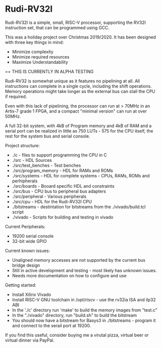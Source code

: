 Rudi-RV32I
==========

Rudi-RV32I is a simple, small, RISC-V processor, supporting the RV32I instruction set, that can be programmed using GCC.

This was a holiday project over Christmas 2019/2020. It has been designed with three key things in mind:

- Minimize complexity
- Minimize required resources
- Maximize Understandability

== THIS IS CURRENTLY IN ALPHA TESTING 

Rudi-RV32 is somewhat unique as it features no pipelining at all. All instructions can complete in a single cycle, including the shift operations. Memory operations might take longer as the external bus can stall the CPU if required. 

Even with this lack of pipelining, the processor can run at > 70MHz in an Artix-7 grade 1 FPGA, and a compact "minimal version" can run at over 50MHz.

A full 32-bit system, with 4kB of Program memory and 4kB of RAM and a serial port can be realized in little as 750 LUTs - 575 for the CPU itself, the rest for the system bus and serial console.


Project structure:

* ./c  - files to support programming the CPU in C
* ./src - HDL Sources
* ./src/test_benches - Test benches
* ./src/program_memory - HDL for RAMs and ROMs
* ./src/systems - HDL for complete systems  - CPUs, RAMs, ROMs and perhipherals
* ./src/boards - Booard specific HDL and constraints
* ./src/bus - CPU bus to peripheral bus adapters 
* ./src/peripheral - Various peripherals
* ./src/cpu - HDL for the Rudi-RV32I CPU
* ./bitstreams - destintation for bitstreams from the ./vivado/build.tcl script
* ./vivado - Scripts for building and testing in vivado

Current Peripherals:

* 19200 serial console
* 32-bit wide GPIO

Current known issues:

* Unaligned memory accesses are not supported by the current bus bridge design
* Still in active development and testing - most likely has unknown issues.
* Needs more documentation on how to configure and use

Getting started:

* Install Xilinx Vivado
* Install RISC-V GNU toolchain in /opt/riscv - use the rv32ia ISA and ilp32 ABI
* In the './c' directory run 'make' to build the memory images from "test.c"
* In the "./vivado" directory, run "build.sh" to build the bitstream
* You should now have a bitstream for Basys3 in ./bitstreams - program it and connect to the serail port at 19200.

If you find this useful, consider buying me a virutal pizza, virtual beer or virtual dinner via PayPal.
